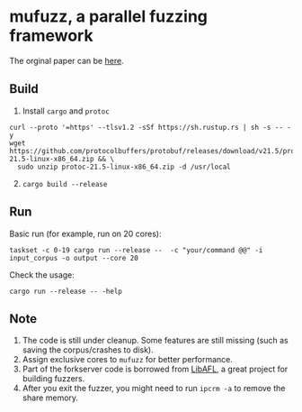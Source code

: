 # mufuzz, a parallel fuzzing framework

The orginal paper can be [here](https://changochen.github.io/publication/mufuzz_usenix_2023.pdf).

## Build
1. Install `cargo` and `protoc`
```
curl --proto '=https' --tlsv1.2 -sSf https://sh.rustup.rs | sh -s -- -y
wget https://github.com/protocolbuffers/protobuf/releases/download/v21.5/protoc-21.5-linux-x86_64.zip && \
  sudo unzip protoc-21.5-linux-x86_64.zip -d /usr/local
```
2. `cargo build --release`


## Run
Basic run (for example, run on 20 cores):
```
taskset -c 0-19 cargo run --release --  -c "your/command @@" -i input_corpus -o output --core 20
```

Check the usage:
```
cargo run --release -- -help
```

## Note
1. The code is still under cleanup. Some features are still missing (such as saving the corpus/crashes to disk).
2. Assign exclusive cores to `mufuzz` for better performance.
3. Part of the forkserver code is borrowed from [LibAFL](https://github.com/AFLplusplus/LibAFL), a great project for building fuzzers.
4. After you exit the fuzzer, you might need to run `ipcrm -a` to remove the share memory.
